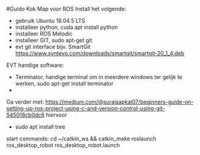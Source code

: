 #Guido Kok
Map voor ROS
Install het volgende:
- gebruik Ubuntu 18.04.5 LTS
- installeer python, cuda apt install python
- installeer ROS Melodic
- installeer GIT, sudo apt-get git
- evt git interface bijv. SmartGit https://www.syntevo.com/downloads/smartgit/smartgit-20_1_4.deb


EVT handige software:
- Terminator, handige terminal om in meerdere windows ter gelijk te werken, sudo apt-get install terminator
-


Ga verder met:
https://medium.com/@surajsapkal07/beginners-guide-on-setting-up-ros-project-using-c-and-version-control-using-git-545018cb0dc6
hiervoor
- sudo apt install tree


start commands:
cd ~/catkin_ws && catkin_make
roslaunch ros_desktop_robot ros_desktop_robot.launch
